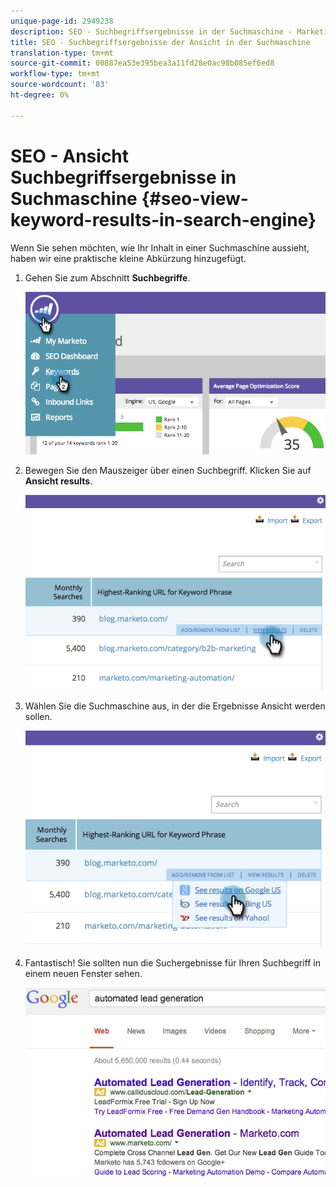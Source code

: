 ```yaml
---
unique-page-id: 2949238
description: SEO - Suchbegriffsergebnisse in der Suchmaschine - Marketing-Dokumente - Produktdokumentation
title: SEO - Suchbegriffsergebnisse der Ansicht in der Suchmaschine
translation-type: tm+mt
source-git-commit: 00887ea53e395bea3a11fd28e0ac98b085ef6ed8
workflow-type: tm+mt
source-wordcount: '83'
ht-degree: 0%

---
```



# SEO - Ansicht Suchbegriffsergebnisse in Suchmaschine {#seo-view-keyword-results-in-search-engine}

Wenn Sie sehen möchten, wie Ihr Inhalt in einer Suchmaschine aussieht, haben wir eine praktische kleine Abkürzung hinzugefügt.

1. Gehen Sie zum Abschnitt **Suchbegriffe**.

   ![](assets/image2014-9-18-13-3a33-3a58.png)

1. Bewegen Sie den Mauszeiger über einen Suchbegriff. Klicken Sie auf **Ansicht results**.

   ![](assets/image2014-9-18-13-3a34-3a2.png)

1. Wählen Sie die Suchmaschine aus, in der die Ergebnisse Ansicht werden sollen.

   ![](assets/image2014-9-18-13-3a34-3a16.png)

1. Fantastisch! Sie sollten nun die Suchergebnisse für Ihren Suchbegriff in einem neuen Fenster sehen.

   ![](assets/image2014-9-18-13-3a34-3a24.png)

